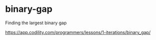 # binary-gap
Finding the largest binary gap


https://app.codility.com/programmers/lessons/1-iterations/binary_gap/


